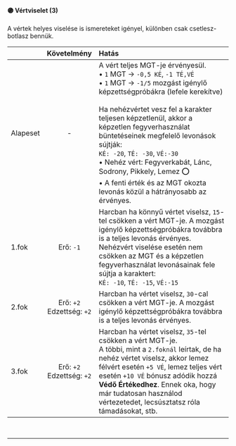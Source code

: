#### 🟣 Vértviselet (3)

A vértek helyes viselése is ismereteket igényel, különben csak csetlesz-botlasz bennük.

| |  Követelmény | Hatás  |
| :----------- | :-----------: | :----------- |
| Alapeset| - | A vért teljes MGT-je érvényesül.<br />• `1` MGT → `-0,5 KÉ`, `-1 TÉ,VÉ`<br />• `1` MGT → `-1/5` mozgást igénylő képzettségpróbákra (lefele kerekítve)<br /><br />Ha nehézvértet vesz fel a karakter teljesen képzetlenül, akkor a képzetlen fegyverhasználat büntetéseinek megfelelő levonások sújtják:<br />`KÉ: -20`, `TÉ: -30`, `VÉ:-30`<br />• Nehéz vért: Fegyverkabát, Lánc, Sodrony, Pikkely, Lemez ⭕<br />• A fenti érték és az MGT okozta levonás közül a hátrányosabb az érvényes. |
| 1.fok | Erő: `-1` | Harcban ha könnyű vértet viselsz, `15`-tel csökken a vért MGT-je. A mozgást igénylő képzettségpróbákra továbbra is a teljes levonás érvényes. Nehézvért viselése esetén nem csökken az MGT és a képzetlen fegyverhasználat levonásainak fele sújtja a karaktert:<br />`KÉ: -10`, `TÉ: -15`, `VÉ:-15` |
| 2.fok | Erő: `+2`<br />Edzettség: `+2` | Harcban ha vértet viselsz, `30`-cal csökken a vért MGT-je. A mozgást igénylő képzettségpróbákra továbbra is a teljes levonás érvényes. |
| 3.fok | Erő: `+2`<br />Edzettség: `+2` | Harcban ha vértet viselsz, `35`-tel csökken a vért MGT-je.<br />A többi, mint a `2.foknál` leírtak, de ha nehéz vértet viselsz, akkor lemez félvért esetén `+5 VÉ`, lemez teljes vért esetén `+10 VÉ` bónusz adódik hozzá **Védő Értékedhez**. Ennek oka, hogy már tudatosan használod vértezetedet, lecsúsztatsz róla támadásokat, stb. |

<br />

---
